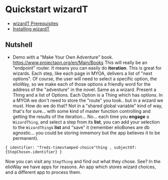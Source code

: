# Quickstart wizardT
- [wizardT Prerequisites](/ribs/wizardT/prerequisites.html)
- [Installing wizardT](/ribs/wizardT/installing.html)
## Nutshell
- Demo with a "Make Your Own Adventure" book.
<https://www.projectaon.org/en/Main/Books>
This will really be an "endpoint" router. It means you can easily do **iteration**. This is great for wizards. Each step, like each page in MYOA, delivers a list of "next options". Of course, the user will need to select a specific option, the elioWay, so we make each of those options a friendly word for the address of the "adventure" in the novel.
Same as a wizard. Present a Thing and a list of Options. Each Option is a Thing which has options. In a MYOA we don't need to store the "route" you took.. but in a wizard we must. How do we do that?
Not in a "shared global variable" kind of way, that's for sure... with some kind of master function controlling and getting the results of the iteration...
No... each time you **engage** a `WizardThing`, and select a step from its **list**, you can add your selection to the `WizardThing`s **list** and "save" it (remember elioBones are db agnostic... you could be storing inmemory but the app believes it to be permanent).
```
{ identifier: "freds-timestamped-choice"thing , subjectOf: {StepChosen.identifier} }
```
Now you can visit any `StepThing` and find out what they chose.
See?
In the elioWay we have apps for reasons. An app which stores wizard choices, and a different app to process them.
